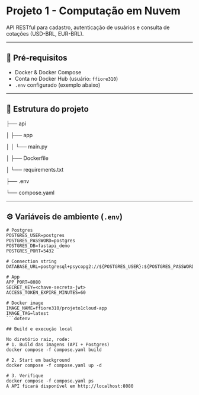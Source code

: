 # Projeto 1 - Computação em Nuvem

API RESTful para cadastro, autenticação de usuários e consulta de cotações (USD-BRL, EUR-BRL).

---

## 🔧 Pré-requisitos

- Docker & Docker Compose  
- Conta no Docker Hub (usuário: `ffiore310`)  
- `.env` configurado (exemplo abaixo)

---

## 📁 Estrutura do projeto
├── api

│ ├── app

│ │ └── main.py

│ ├── Dockerfile

│ └── requirements.txt

├── .env

└── compose.yaml

---

## ⚙️ Variáveis de ambiente (`.env`)

```dotenv
# Postgres
POSTGRES_USER=postgres
POSTGRES_PASSWORD=postgres
POSTGRES_DB=fastapi_demo
POSTGRES_PORT=5432

# Connection string
DATABASE_URL=postgresql+psycopg2://${POSTGRES_USER}:${POSTGRES_PASSWORD}@database:${POSTGRES_PORT}/${POSTGRES_DB}

# App
APP_PORT=8080
SECRET_KEY=<chave-secreta-jwt>
ACCESS_TOKEN_EXPIRE_MINUTES=60

# Docker image
IMAGE_NAME=ffiore310/projeto1cloud-app
IMAGE_TAG=latest
```dotenv

## Build e execução local

No diretório raiz, rode:
# 1. Build das imagens (API + Postgres)
docker compose -f compose.yaml build

# 2. Start em background
docker compose -f compose.yaml up -d

# 3. Verifique
docker compose -f compose.yaml ps
A API ficará disponível em http://localhost:8080
